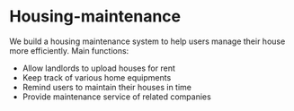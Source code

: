 # Housing-maintenance
We build a housing maintenance system to help users manage their house more efficiently. 
Main functions:
* Allow landlords to upload houses for rent
* Keep track of various home equipments
* Remind users to maintain their houses in time
* Provide maintenance service of related companies 

